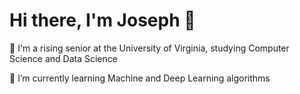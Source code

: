 ﻿# Hi there, I'm Joseph 👋

🎒 I'm a rising senior at the University of Virginia, studying Computer Science and Data Science

🌱 I’m currently learning Machine and Deep Learning algorithms
